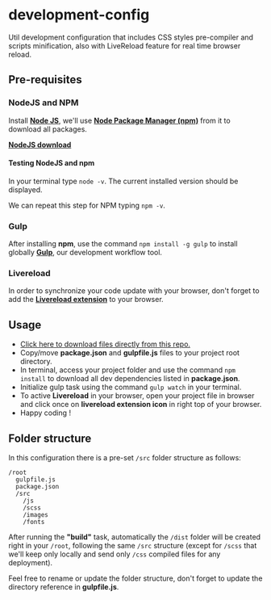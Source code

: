 # development-config
Util development configuration that includes CSS styles pre-compiler and scripts minification, also with LiveReload feature for real time browser reload.

## Pre-requisites
### NodeJS and NPM
Install **[Node JS](https://nodejs.org/en/)**, we'll use **[Node Package Manager (npm)](https://www.npmjs.com/)** from it to download all packages.

**[NodeJS download](https://nodejs.org/en/download/)**

#### Testing NodeJS and npm
In your terminal type `node -v`.
The current installed version should be displayed.

We can repeat this step for NPM typing `npm -v`.

### Gulp
After installing **npm**, use the command `npm install -g gulp` to install globally **[Gulp](http://gulpjs.com/)**, our development workflow tool.

### Livereload
In order to synchronize your code update with your browser, don't forget to add the **[Livereload extension](http://livereload.com/extensions/)** to your browser.

## Usage

* [Click here to download files directly from this repo.](https://github.com/kaioteoi/development-config/archive/master.zip)
* Copy/move **package.json** and **gulpfile.js** files to your project root directory.
* In terminal, access your project folder and use the command `npm install` to download all dev dependencies listed in **package.json**.
* Initialize gulp task using the command `gulp watch` in your terminal.
* To active **Livereload** in your browser, open your project file in browser and click once on **livereload extension icon** in right top of your browser.
* Happy coding !

## Folder structure

In this configuration there is a pre-set `/src` folder structure as follows:
```
/root
  gulpfile.js
  package.json
  /src
    /js
    /scss
    /images
    /fonts
```
After running the **"build"** task, automatically the `/dist` folder will be created right in your `/root`, following the same `/src` structure (except for `/scss` that we'll keep only locally and send only `/css` compiled files for any deployment).

Feel free to rename or update the folder structure, don't forget to update the directory reference in **gulpfile.js**.
